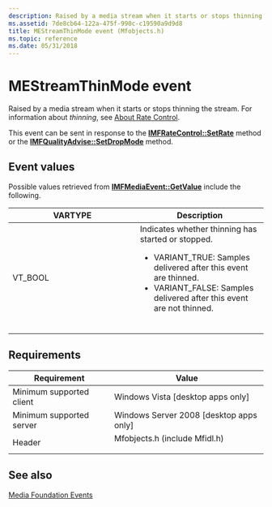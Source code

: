 ```yaml
---
description: Raised by a media stream when it starts or stops thinning the stream. For information about thinning, see About Rate Control.
ms.assetid: 7de8cb64-122a-475f-990c-c19590a9d9d8
title: MEStreamThinMode event (Mfobjects.h)
ms.topic: reference
ms.date: 05/31/2018
---
```


# MEStreamThinMode event

Raised by a media stream when it starts or stops thinning the stream. For information about *thinning*, see [About Rate Control](about-rate-control.md).

This event can be sent in response to the [**IMFRateControl::SetRate**](/windows/desktop/api/mfidl/nf-mfidl-imfratecontrol-setrate) method or the [**IMFQualityAdvise::SetDropMode**](/windows/desktop/api/mfidl/nf-mfidl-imfqualityadvise-setdropmode) method.

## Event values

Possible values retrieved from [**IMFMediaEvent::GetValue**](/windows/desktop/api/mfobjects/nf-mfobjects-imfmediaevent-getvalue) include the following.



<table>
<colgroup>
<col style="width: 50%" />
<col style="width: 50%" />
</colgroup>
<thead>
<tr class="header">
<th>VARTYPE</th>
<th>Description</th>
</tr>
</thead>
<tbody>
<tr class="odd">
<td>VT_BOOL<br/></td>
<td>Indicates whether thinning has started or stopped.<br/>
<ul>
<li>VARIANT_TRUE: Samples delivered after this event are thinned.</li>
<li>VARIANT_FALSE: Samples delivered after this event are not thinned.</li>
</ul>
<br/></td>
</tr>
</tbody>
</table>



## Requirements



| Requirement | Value |
|-------------------------------------|----------------------------------------------------------------------------------------------------------|
| Minimum supported client<br/> | Windows Vista \[desktop apps only\]<br/>                                                           |
| Minimum supported server<br/> | Windows Server 2008 \[desktop apps only\]<br/>                                                     |
| Header<br/>                   | <dl> <dt>Mfobjects.h (include Mfidl.h)</dt> </dl> |



## See also

<dl> <dt>

[Media Foundation Events](media-foundation-events.md)
</dt> </dl>

 

 




